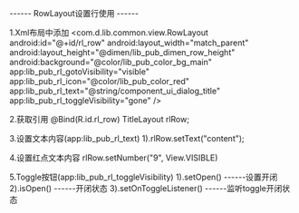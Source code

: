 ------ RowLayout设置行使用 ------

1.Xml布局中添加
    <com.d.lib.common.view.RowLayout
        android:id="@+id/rl_row"
        android:layout_width="match_parent"
        android:layout_height="@dimen/lib_pub_dimen_row_height"
        android:background="@color/lib_pub_color_bg_main"
        app:lib_pub_rl_gotoVisibility="visible"
        app:lib_pub_rl_icon="@color/lib_pub_color_red"
        app:lib_pub_rl_text="@string/component_ui_dialog_title"
        app:lib_pub_rl_toggleVisibility="gone" />

2.获取引用
    @Bind(R.id.rl_row)
    TitleLayout rlRow;

3.设置文本内容(app:lib_pub_rl_text)
    1).rlRow.setText("content");

4.设置红点文本内容
    rlRow.setNumber("9", View.VISIBLE)

5.Toggle按钮(app:lib_pub_rl_toggleVisibility)
    1).setOpen() ------设置开闭
    2).isOpen() ------开闭状态
    3).setOnToggleListener() ------监听toggle开闭状态
